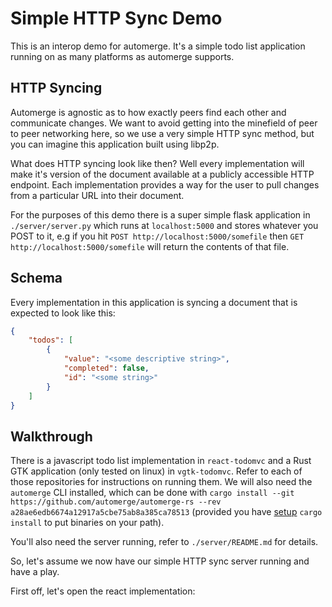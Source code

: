 # Simple HTTP Sync Demo

This is an interop demo for automerge. It's a simple todo list application running on as many platforms as automerge supports.

## HTTP Syncing

Automerge is agnostic as to how exactly peers find each other and communicate changes. We want to avoid getting into the minefield of peer to peer networking here, so we use a very simple HTTP sync method, but you can imagine this application built using libp2p.

What does HTTP syncing look like then? Well every implementation will make it's version of the document available at a publicly accessible HTTP endpoint. Each implementation provides a way for the user to pull changes from a particular URL into their document.

For the purposes of this demo there is a super simple flask application in `./server/server.py` which runs at `localhost:5000` and stores whatever you POST to it, e.g if you hit `POST http://localhost:5000/somefile` then `GET http://localhost:5000/somefile` will return the contents of that file.

## Schema

Every implementation in this application is syncing a document that is expected to look like this:

```json
{
    "todos": [
        {
            "value": "<some descriptive string>",
            "completed": false,
            "id": "<some string>"
        }
    ]
}
```

## Walkthrough

There is a javascript todo list implementation in `react-todomvc` and a Rust GTK application (only tested on linux) in `vgtk-todomvc`. Refer to each of those repositories for instructions on running them. We will also need the `automerge` CLI installed, which can be done with `cargo install --git https://github.com/automerge/automerge-rs --rev a28ae6edb6674a12917a5cbe75ab8a385ca78513` (provided you have [setup](https://doc.rust-lang.org/book/ch14-04-installing-binaries.html) `cargo install` to put binaries on your path).

You'll also need the server running, refer to `./server/README.md` for details.

So, let's assume we now have our simple HTTP sync server running and have a play.

First off, let's open the react implementation:

